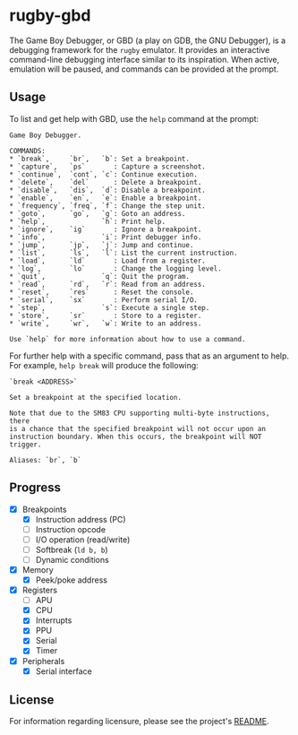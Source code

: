 # rugby-gbd

The Game Boy Debugger, or GBD (a play on GDB, the GNU Debugger), is a debugging
framework for the `rugby` emulator. It provides an interactive command-line
debugging interface similar to its inspiration. When active, emulation will be
paused, and commands can be provided at the prompt.

## Usage

To list and get help with GBD, use the `help` command at the prompt:

```
Game Boy Debugger.

COMMANDS:
* `break`,     `br`,   `b`: Set a breakpoint.
* `capture`,   `ps`       : Capture a screenshot.
* `continue`,  `cont`, `c`: Continue execution.
* `delete`,    `del`      : Delete a breakpoint.
* `disable`,   `dis`,  `d`: Disable a breakpoint.
* `enable`,    `en`,   `e`: Enable a breakpoint.
* `frequency`, `freq`, `f`: Change the step unit.
* `goto`,      `go`,   `g`: Goto an address.
* `help`,              `h`: Print help.
* `ignore`,    `ig`       : Ignore a breakpoint.
* `info`,              `i`: Print debugger info.
* `jump`,      `jp`,   `j`: Jump and continue.
* `list`,      `ls`,   `l`: List the current instruction.
* `load`,      `ld`       : Load from a register.
* `log`,       `lo`       : Change the logging level.
* `quit`,              `q`: Quit the program.
* `read`,      `rd`,   `r`: Read from an address.
* `reset`,     `res`      : Reset the console.
* `serial`,    `sx`       : Perform serial I/O.
* `step`,              `s`: Execute a single step.
* `store`,     `sr`       : Store to a register.
* `write`,     `wr`,   `w`: Write to an address.

Use `help` for more information about how to use a command.
```

For further help with a specific command, pass that as an argument to help. For
example, `help break` will produce the following:

```
`break <ADDRESS>`

Set a breakpoint at the specified location.

Note that due to the SM83 CPU supporting multi-byte instructions, there
is a chance that the specified breakpoint will not occur upon an
instruction boundary. When this occurs, the breakpoint will NOT trigger.

Aliases: `br`, `b`
```

## Progress

- [x] Breakpoints
  - [x] Instruction address (PC)
  - [ ] Instruction opcode
  - [ ] I/O operation (read/write)
  - [ ] Softbreak (`ld b, b`)
  - [ ] Dynamic conditions
- [x] Memory
  - [x] Peek/poke address
- [x] Registers
  - [ ] APU
  - [x] CPU
  - [x] Interrupts
  - [x] PPU
  - [x] Serial
  - [x] Timer
- [x] Peripherals
  - [x] Serial interface

## License

For information regarding licensure, please see the project's [README][license].

<!-- Reference-style links -->
[license]: /README.md#license
